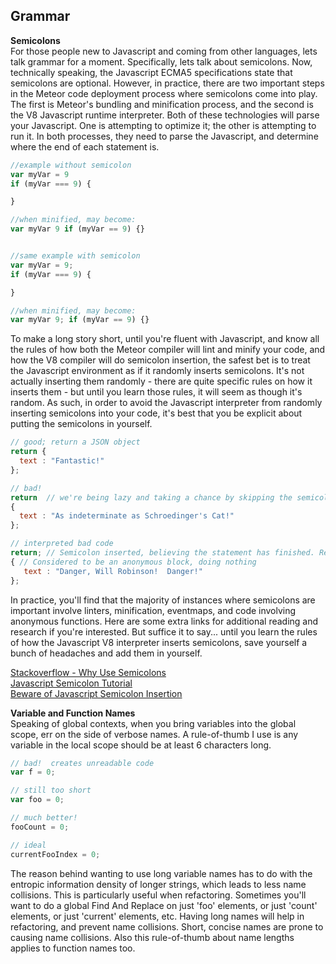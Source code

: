 ## Grammar  

**Semicolons**  
For those people new to Javascript and coming from other languages, lets talk grammar for a moment.  Specifically, lets talk about semicolons.  Now, technically speaking, the Javascript ECMA5 specifications state that semicolons are optional.  However, in practice, there are two important steps in the Meteor code deployment process where semicolons come into play.  The first is Meteor's bundling and minification process, and the second is the V8 Javascript runtime interpreter.  Both of these technologies will parse your Javascript.  One is attempting to optimize it; the other is attempting to run it.  In both processes, they need to parse the Javascript, and determine where the end of each statement is.

````js
//example without semicolon
var myVar = 9
if (myVar === 9) {

}

//when minified, may become:
var myVar 9 if (myVar == 9) {}


//same example with semicolon
var myVar = 9;
if (myVar === 9) {

}

//when minified, may become:
var myVar 9; if (myVar == 9) {}
````

To make a long story short, until you're fluent with Javascript, and know all the rules of how both the Meteor compiler will lint and minify your code, and how the V8 compiler will do semicolon insertion, the safest bet is to treat the Javascript environment as if it randomly inserts semicolons.  It's not actually inserting them randomly - there are quite specific rules on how it inserts them - but until you learn those rules, it will seem as though it's random.  As such, in order to avoid the Javascript interpreter from randomly inserting semicolons into your code, it's best that you be explicit about putting the semicolons in yourself.  

````js
// good; return a JSON object
return {
  text : "Fantastic!"
};

// bad!
return  // we're being lazy and taking a chance by skipping the semicolon here!
{
  text : "As indeterminate as Schroedinger's Cat!"
};

// interpreted bad code
return; // Semicolon inserted, believing the statement has finished. Returns undefined
{ // Considered to be an anonymous block, doing nothing
   text : "Danger, Will Robinson!  Danger!"
};
````


In practice, you'll find that the majority of instances where semicolons are important involve linters, minification, eventmaps, and code involving anonymous functions.  Here are some extra links for additional reading and research if you're interested.  But suffice it to say... until you learn the rules of how the Javascript V8 interpreter inserts semicolons, save yourself a bunch of headaches and add them in yourself.

[Stackoverflow - Why Use Semicolons](http://stackoverflow.com/questions/2399935/why-use-semicolon)  
[Javascript Semicolon Tutorial](http://www.howtocreate.co.uk/tutorials/javascript/semicolons)  
[Beware of Javascript Semicolon Insertion](http://robertnyman.com/2008/10/16/beware-of-javascript-semicolon-insertion/)  




**Variable and Function Names**   
Speaking of global contexts, when you bring variables into the global scope, err on the side of verbose names.  A rule-of-thumb I use is any variable in the local scope should be at least 6 characters long.  

````js
// bad!  creates unreadable code 
var f = 0;

// still too short 
var foo = 0;

// much better!
fooCount = 0;

// ideal
currentFooIndex = 0;
````

The reason behind wanting to use long variable names has to do with the entropic information density of longer strings, which leads to less name collisions.  This is particularly useful when refactoring.  Sometimes you'll want to do a global Find And Replace on just 'foo' elements, or just 'count' elements, or just 'current' elements, etc.  Having long names will help in refactoring, and prevent name collisions.  Short, concise names are prone to causing name collisions.  Also this rule-of-thumb about name lengths applies to function names too.



